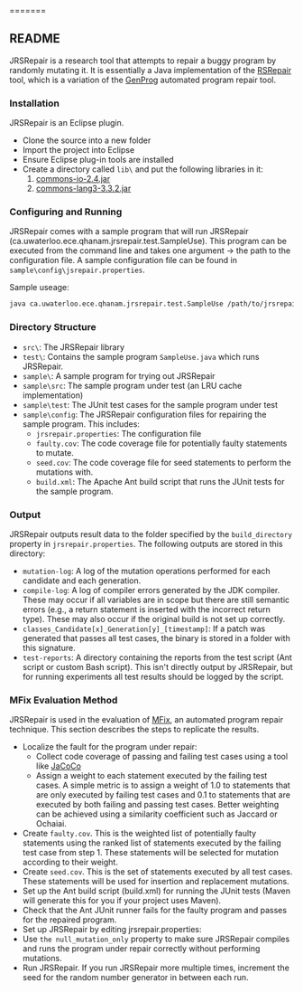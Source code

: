 =======
## README ##

JRSRepair is a research tool that attempts to repair a buggy program by randomly mutating it. It is essentially a Java implementation of the [RSRepair](http://qiyuhua.github.io/projects/rsrepair/) tool, which is a variation of the [GenProg](http://dijkstra.cs.virginia.edu/genprog/) automated program repair tool.

### Installation ###

JRSRepair is an Eclipse plugin.

* Clone the source into a new folder
* Import the project into Eclipse
* Ensure Eclipse plug-in tools are installed
* Create a directory called `lib\` and put the following libraries in it:
    1. [commons-io-2.4.jar](http://commons.apache.org/proper/commons-io/download_io.cgi)
    2. [commons-lang3-3.3.2.jar](http://commons.apache.org/proper/commons-lang/download_lang.cgi)

### Configuring and Running ###

JRSRepair comes with a sample program that will run JRSRepair (ca.uwaterloo.ece.qhanam.jrsrepair.test.SampleUse). This program can be executed from the command line and takes one argument -> the path to the configuration file. A sample configuration file can be found in `sample\config\jsrepair.properties`.

Sample useage:
```bash
java ca.uwaterloo.ece.qhanam.jrsrepair.test.SampleUse /path/to/jrsrepair.properties
```

### Directory Structure ###

* `src\`: The JRSRepair library
* `test\`: Contains the sample program `SampleUse.java` which runs JRSRepair.
* `sample\`: A sample program for trying out JRSRepair
* `sample\src`: The sample program under test (an LRU cache implementation)
* `sample\test`: The JUnit test cases for the sample program under test
* `sample\config`: The JRSRepair configuration files for repairing the sample program. This includes:
    * `jrsrepair.properties`: The configuration file
    * `faulty.cov`: The code coverage file for potentially faulty statements to mutate.
    * `seed.cov`: The code coverage file for seed statements to perform the mutations with.
    * `build.xml`: The Apache Ant build script that runs the JUnit tests for the sample program.

### Output ###

JRSRepair outputs result data to the folder specified by the `build_directory` property in `jrsrepair.properties`. The following outputs are stored in this directory:

* `mutation-log`: A log of the mutation operations performed for each candidate and each generation.
* `compile-log`: A log of compiler errors generated by the JDK compiler. These may occur if all variables are in scope but there are still semantic errors (e.g., a return statement is inserted with the incorrect return type). These may also occur if the original build is not set up correctly.
* `classes_Candidate[x]_Generation[y]_[timestamp]`: If a patch was generated that passes all test cases, the binary is stored in a folder with this signature.
* `test-reports`: A directory containing the reports from the test script (Ant script or custom Bash script). This isn't directly output by JRSRepair, but for running experiments all test results should be logged by the script.

### MFix Evaluation Method ###

JRSRepair is used in the evaluation of [MFix](http://asset.uwaterloo.ca/MFix/), an automated program repair technique. This section describes the steps to replicate the results.

* Localize the fault for the program under repair:
    * Collect code coverage of passing and failing test cases using a tool like [JaCoCo](http://www.eclemma.org/jacoco/)
    * Assign a weight to each statement executed by the failing test cases. A simple metric is to assign a weight of 1.0 to statements that are only executed by failing test cases and 0.1 to statements that are executed by both failing and passing test cases. Better weighting can be achieved using a similarity coefficient such as Jaccard or Ochaiai. 
* Create `faulty.cov`. This is the weighted list of potentially faulty statements using the ranked list of statements executed by the failing test case from step 1. These statements will be selected for mutation according to their weight.
* Create `seed.cov`. This is the set of statements executed by all test cases. These statements will be used for insertion and replacement mutations.
* Set up the Ant build script (build.xml) for running the JUnit tests (Maven will generate this for you if your project uses Maven).
* Check that the Ant JUnit runner fails for the faulty program and passes for the repaired program.
* Set up JRSRepair by editing jrsrepair.properties:
* Use `the null_mutation_only` property to make sure JRSRepair compiles and runs the program under repair correctly without performing mutations.
* Run JRSRepair. If you run JRSRepair more multiple times, increment the seed for the random number generator in between each run.
